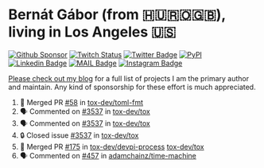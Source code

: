# Bernát Gábor (from 🇭🇺🇷🇴🇬🇧), living in Los Angeles 🇺🇸

[![Github Sponsor](https://img.shields.io/static/v1?label=Sponsor&message=%E2%9D%A4&logo=GitHub&link=https://github.com/sponsors/gaborbernat&style=flat-square)](https://github.com/sponsors/gaborbernat)
[![Twitch Status](https://img.shields.io/twitch/status/gaborbernat?style=flat-square)](https://www.twitch.tv/gaborbernat)
[![Twitter Badge](https://img.shields.io/badge/-@gjbernat-1ca0f1?style=flat-square&labelColor=1ca0f1&logo=twitter&logoColor=white&link=https://twitter.com/gjbernat)](https://twitter.com/gjbernat)
[![PyPI](https://img.shields.io/badge/-gaborbernat-0073b7?style=flat-square&logo=Python&logoColor=white&link=https://pypi.org/user/gaborbernat/)](https://pypi.org/user/gaborbernat/)
[![Linkedin Badge](https://img.shields.io/badge/-gaborbernat-blue?style=flat-square&logo=Linkedin&logoColor=white&link=https://www.linkedin.com/in/gaborbernat/)](https://www.linkedin.com/in/gaborbernat/)
[![MAIL Badge](https://img.shields.io/badge/-gaborjbernat@gmail.com-c14438?style=flat-square&logo=Gmail&logoColor=white&link=mailto:gaborjbernat@gmail.com)](mailto:gaborjbernat@gmail.com)
[![Instagram Badge](https://img.shields.io/badge/-@gabor__bernat-845EC2?style=flat-square&labelColor=white&logo=Instagram&link=https://instagram.com/gabor_bernat/)](https://instagram.com/gabor_bernat)

[Please check out my blog](https://bernat.tech/about/) for a full list of projects I am the primary author and maintain.
Any kind of sponsorship for these effort is much appreciated.

<!--START_SECTION:activity-->

1. 🎉 Merged PR [#58](https://github.com/tox-dev/toml-fmt/pull/58) in [tox-dev/toml-fmt](https://github.com/tox-dev/toml-fmt)
2. 🗣 Commented on [#3537](https://github.com/tox-dev/tox/issues/3537#issuecomment-2892280979) in [tox-dev/tox](https://github.com/tox-dev/tox)
3. 🗣 Commented on [#3537](https://github.com/tox-dev/tox/issues/3537#issuecomment-2891919507) in [tox-dev/tox](https://github.com/tox-dev/tox)
4. 🔒 Closed issue [#3537](https://github.com/tox-dev/tox/issues/3537) in [tox-dev/tox](https://github.com/tox-dev/tox)
5. 🎉 Merged PR [#175](https://github.com/tox-dev/devpi-process/pull/175) in [tox-dev/devpi-process](https://github.com/tox-dev/devpi-process)
   [tox-dev/tox](https://github.com/tox-dev/tox)
5. 🗣 Commented on [#457](https://github.com/adamchainz/time-machine/pull/457#issuecomment-2197730644) in
[adamchainz/time-machine](https://github.com/adamchainz/time-machine)
<!--END_SECTION:activity-->
